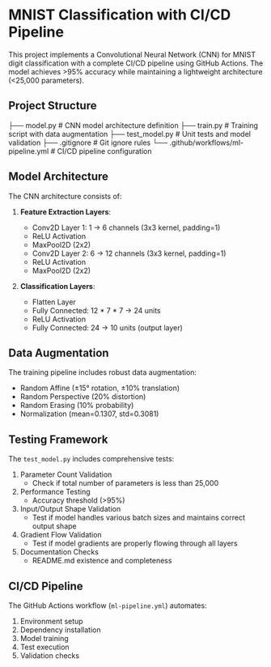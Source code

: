 # MNIST Classification with CI/CD Pipeline

This project implements a Convolutional Neural Network (CNN) for MNIST digit classification with a complete CI/CD pipeline using GitHub Actions. The model achieves >95% accuracy while maintaining a lightweight architecture (<25,000 parameters).

## Project Structure 
├── model.py # CNN model architecture definition
├── train.py # Training script with data augmentation
├── test_model.py # Unit tests and model validation
├── .gitignore # Git ignore rules
└── .github/workflows/ml-pipeline.yml # CI/CD pipeline configuration


## Model Architecture

The CNN architecture consists of:

1. **Feature Extraction Layers**:
   - Conv2D Layer 1: 1 → 6 channels (3x3 kernel, padding=1)
   - ReLU Activation
   - MaxPool2D (2x2)
   - Conv2D Layer 2: 6 → 12 channels (3x3 kernel, padding=1)
   - ReLU Activation
   - MaxPool2D (2x2)

2. **Classification Layers**:
   - Flatten Layer
   - Fully Connected: 12 * 7 * 7 → 24 units
   - ReLU Activation
   - Fully Connected: 24 → 10 units (output layer)


## Data Augmentation

The training pipeline includes robust data augmentation:
- Random Affine (±15° rotation, ±10% translation)
- Random Perspective (20% distortion)
- Random Erasing (10% probability)
- Normalization (mean=0.1307, std=0.3081)

## Testing Framework

The `test_model.py` includes comprehensive tests:
1. Parameter Count Validation
   - Check if total number of parameters is less than 25,000
2. Performance Testing
   - Accuracy threshold (>95%)
3. Input/Output Shape Validation
    - Test if model handles various batch sizes and maintains correct output shape
4. Gradient Flow Validation
    - Test if model gradients are properly flowing through all layers
5. Documentation Checks
   - README.md existence and completeness

## CI/CD Pipeline

The GitHub Actions workflow (`ml-pipeline.yml`) automates:
1. Environment setup
2. Dependency installation
3. Model training
4. Test execution
5. Validation checks

